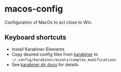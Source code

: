 # macos-config

Configuration of MacOs to act close to Win.

## Keyboard shortcuts

* Install Karabiner-Elements
* Copy desired config files from [karabiner](karabiner) to `~/.config/karabiner/assets/complex_modifications`
* See [karabiner dir docs](karabiner/README.md) for details
